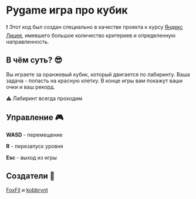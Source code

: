 # Pygame игра про кубик

❗ Этот код был создан специально в качестве проекта к курсу [Яндекс Лицея](https://lyceum.yandex.ru/), имевшего большое количество критериев и определенную направленность.

## В чём суть? 😎
Вы играете за оранжевый кубик, который двигается по лабиринту. Ваша задача - попасть на красную клетку. В конце игры вам покажут ваши очки и ваш рекорд.

⚠️ Лабиринт всегда проходим

## Управление 🎮
**WASD** - перемещение

**R** - перезапуск уровня

**Esc** - выход из игры

## Создатели 🧡
[FoxFil](https://github.com/foxfil) и [kobbrynt](https://github.com/dan228-30)
